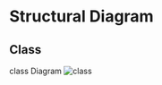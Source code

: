 # Structural Diagram
## Class
class Diagram
![class](https://user-images.githubusercontent.com/101818853/160849645-bc6ed992-b230-4d30-967e-1f7799e030df.png)


